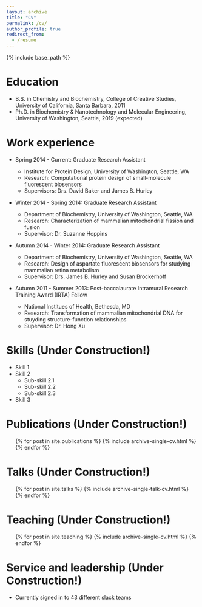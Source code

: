 ```yaml
---
layout: archive
title: "CV"
permalink: /cv/
author_profile: true
redirect_from:
  - /resume
---
```


{% include base_path %}

Education
======
* B.S. in Chemistry and Biochemistry, College of Creative Studies, University of California, Santa Barbara, 2011
* Ph.D. in Biochemistry & Nanotechnology and Molecular Engineering, University of Washington, Seattle, 2019 (expected)

Work experience
======
* Spring 2014 - Current: Graduate Research Assistant
  * Institute for Protein Design, University of Washington, Seattle, WA
  * Research: Computational protein design of small-molecule fluorescent biosensors
  * Supervisors: Drs. David Baker and James B. Hurley
  
* Winter 2014 - Spring 2014: Graduate Research Assistant
  * Department of Biochemistry, University of Washington, Seattle, WA
  * Research: Characterization of mammalian mitochondrial fission and fusion
  * Supervisor: Dr. Suzanne Hoppins

* Autumn 2014 - Winter 2014: Graduate Research Assistant
  * Department of Biochemistry, University of Washington, Seattle, WA
  * Research: Design of aspartate fluorescent biosensors for studying mammalian retina metabolism
  * Supervisor: Drs. James B. Hurley and Susan Brockerhoff

* Autumn 2011 - Summer 2013: Post-baccalaurate Intramural Research Training Award (IRTA) Fellow
  * National Institues of Health, Bethesda, MD
  * Research: Transformation of mammalian mitochondrial DNA for stuyding structure-function relationships
  * Supervisor: Dr. Hong Xu
  
Skills (Under Construction!)
======
* Skill 1
* Skill 2
  * Sub-skill 2.1
  * Sub-skill 2.2
  * Sub-skill 2.3
* Skill 3

Publications (Under Construction!)
======
  <ul>{% for post in site.publications %}
    {% include archive-single-cv.html %}
  {% endfor %}</ul>
  
Talks (Under Construction!)
======
  <ul>{% for post in site.talks %}
    {% include archive-single-talk-cv.html %}
  {% endfor %}</ul>
  
Teaching (Under Construction!)
======
  <ul>{% for post in site.teaching %}
    {% include archive-single-cv.html %}
  {% endfor %}</ul>
  
Service and leadership (Under Construction!)
======
* Currently signed in to 43 different slack teams
